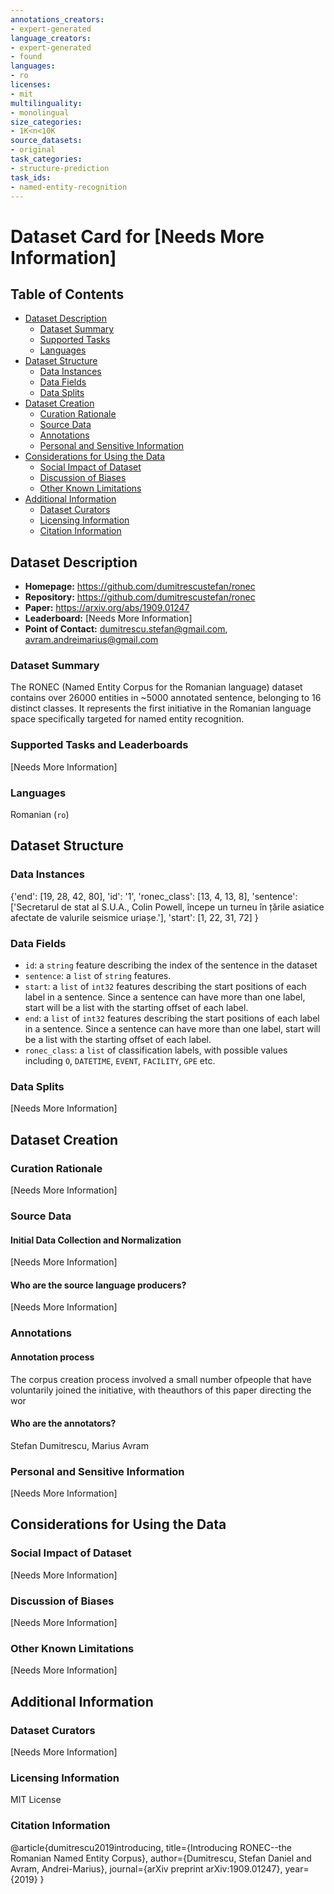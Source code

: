 ```yaml
---
annotations_creators:
- expert-generated
language_creators:
- expert-generated
- found
languages:
- ro
licenses:
- mit
multilinguality:
- monolingual
size_categories:
- 1K<n<10K
source_datasets:
- original
task_categories:
- structure-prediction
task_ids:
- named-entity-recognition
---
```


# Dataset Card for [Needs More Information]

## Table of Contents
- [Dataset Description](#dataset-description)
  - [Dataset Summary](#dataset-summary)
  - [Supported Tasks](#supported-tasks-and-leaderboards)
  - [Languages](#languages)
- [Dataset Structure](#dataset-structure)
  - [Data Instances](#data-instances)
  - [Data Fields](#data-instances)
  - [Data Splits](#data-instances)
- [Dataset Creation](#dataset-creation)
  - [Curation Rationale](#curation-rationale)
  - [Source Data](#source-data)
  - [Annotations](#annotations)
  - [Personal and Sensitive Information](#personal-and-sensitive-information)
- [Considerations for Using the Data](#considerations-for-using-the-data)
  - [Social Impact of Dataset](#social-impact-of-dataset)
  - [Discussion of Biases](#discussion-of-biases)
  - [Other Known Limitations](#other-known-limitations)
- [Additional Information](#additional-information)
  - [Dataset Curators](#dataset-curators)
  - [Licensing Information](#licensing-information)
  - [Citation Information](#citation-information)

## Dataset Description

- **Homepage:** https://github.com/dumitrescustefan/ronec
- **Repository:** https://github.com/dumitrescustefan/ronec
- **Paper:** https://arxiv.org/abs/1909.01247
- **Leaderboard:** [Needs More Information]
- **Point of Contact:** dumitrescu.stefan@gmail.com, avram.andreimarius@gmail.com

### Dataset Summary

The RONEC (Named Entity Corpus for the Romanian language) dataset  contains over 26000 entities in ~5000 annotated sentence,
belonging to 16 distinct classes. It represents the first initiative in the Romanian language space specifically targeted for named entity recognition.

### Supported Tasks and Leaderboards

[Needs More Information]

### Languages

Romanian (`ro`)

## Dataset Structure

### Data Instances

{'end': [19, 28, 42, 80], 
 'id': '1', 
 'ronec_class': [13, 4, 13, 8], 
 'sentence': ['Secretarul de stat al S.U.A., Colin Powell, începe un turneu în țările asiatice afectate de valurile seismice uriașe.'], 
 'start': [1, 22, 31, 72]
}

### Data Fields

- `id`: a `string` feature describing the index of the sentence in the dataset
- `sentence`: a `list` of `string` features.
- `start`: a `list` of `int32` features describing the start positions of each label in a sentence. Since a sentence can have more than one label, start will be a list with the starting offset of each label.
- `end`: a `list` of `int32` features describing the start positions of each label in a sentence. Since a sentence can have more than one label, start will be a list with the starting offset of each label.
- `ronec_class`: a `list` of classification labels, with possible values including `O`, `DATETIME`, `EVENT`, `FACILITY`, `GPE` etc.

### Data Splits

[Needs More Information]

## Dataset Creation

### Curation Rationale

[Needs More Information]

### Source Data

#### Initial Data Collection and Normalization

[Needs More Information]

#### Who are the source language producers?

[Needs More Information]

### Annotations

#### Annotation process

The corpus creation process involved a small number ofpeople that have voluntarily joined the initiative, with theauthors of this paper directing the wor

#### Who are the annotators?

Stefan Dumitrescu, Marius Avram

### Personal and Sensitive Information

[Needs More Information]

## Considerations for Using the Data

### Social Impact of Dataset

[Needs More Information]

### Discussion of Biases

[Needs More Information]

### Other Known Limitations

[Needs More Information]

## Additional Information

### Dataset Curators

[Needs More Information]

### Licensing Information

MIT License

### Citation Information

@article{dumitrescu2019introducing,
  title={Introducing RONEC--the Romanian Named Entity Corpus},
  author={Dumitrescu, Stefan Daniel and Avram, Andrei-Marius},
  journal={arXiv preprint arXiv:1909.01247},
  year={2019}
}
